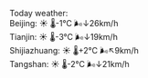Today weather:  
Beijing: ☀️ 🌡️-1°C 🌬️↓26km/h  
Tianjin: ☀️ 🌡️-3°C 🌬️↓19km/h  
Shijiazhuang: ☀️ 🌡️+2°C 🌬️↖9km/h  
Tangshan: ☀️ 🌡️-2°C 🌬️↓21km/h  
